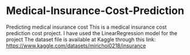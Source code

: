 # Medical-Insurance-Cost-Prediction
Predicting medical insurance cost
This is a medical insurance cost prediction cost project.
I have used the LinearRegression model for the project
The dataset file is available at Kaggle through this link: https://www.kaggle.com/datasets/mirichoi0218/insurance
